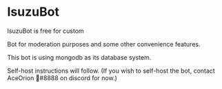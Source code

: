 # IsuzuBot

IsuzuBot is free for custom

Bot for moderation purposes and some other convenience features.

This bot is using mongodb as its database system.

Self-host instructions will follow. (If you wish to self-host the bot, contact AceOrion 🤖#8888 on discord for now.)
